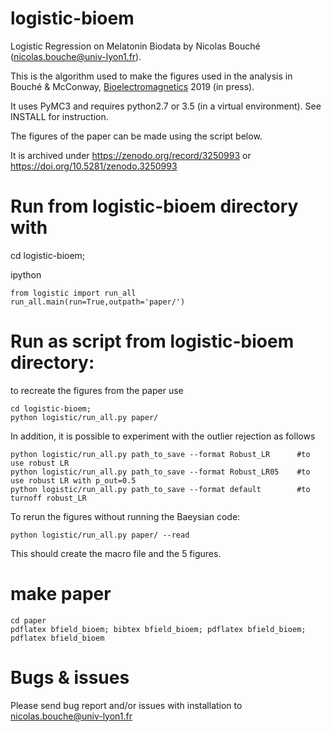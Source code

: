 # logistic-bioem
Logistic Regression on Melatonin Biodata by  Nicolas Bouché (nicolas.bouche@univ-lyon1.fr).

This is the algorithm used to make the figures used in the analysis in Bouché & McConway, [Bioelectromagnetics](https://onlinelibrary.wiley.com/journal/1521186x) 2019 (in press).

It uses PyMC3 and requires python2.7 or 3.5 (in a virtual environment). See INSTALL for instruction.

The figures of the paper can be made using the script below.

It is archived under https://zenodo.org/record/3250993 or https://doi.org/10.5281/zenodo.3250993 

# Run from logistic-bioem directory with 


cd logistic-bioem;

ipython
```
from logistic import run_all
run_all.main(run=True,outpath='paper/')
```

# Run as script from logistic-bioem directory:

to recreate the figures from the paper use
```
cd logistic-bioem;
python logistic/run_all.py paper/
```

In addition, it is possible to experiment with the outlier rejection as follows
```
python logistic/run_all.py path_to_save --format Robust_LR      #to use robust LR
python logistic/run_all.py path_to_save --format Robust_LR05    #to use robust LR with p_out=0.5
python logistic/run_all.py path_to_save --format default        #to turnoff robust_LR
```
To rerun the figures without running the Baeysian code:
```
python logistic/run_all.py paper/ --read
```
This should create the macro file and the 5 figures.

# make paper
```
cd paper
pdflatex bfield_bioem; bibtex bfield_bioem; pdflatex bfield_bioem; pdflatex bfield_bioem
```

# Bugs & issues

Please send bug report and/or issues with installation to nicolas.bouche@univ-lyon1.fr
